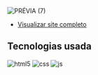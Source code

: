 
![PRÉVIA (7)](https://github.com/camilyolivei/projetoLOGIN/assets/120147200/6ccb515c-51f6-4a5f-9007-bc194e2b9af4)


- [Visualizar site completo](https://camilyolivei.github.io/projetoLOGIN/)<br/>

## Tecnologias usada

<div style="display: inline_block">
  <img align="center" alt="html5" src="https://img.shields.io/badge/HTML5-E34F26?style=for-the-badge&logo=html5&logoColor=white" />
  <img align="center" alt="css" src="https://img.shields.io/badge/CSS3-1572B6?style=for-the-badge&logo=css3&logoColor=white" />
  <img align="center" alt="js" src="https://img.shields.io/badge/JavaScript-F7DF1E?style=for-the-badge&logo=javascript&logoColor=black" />

</div><br/>
